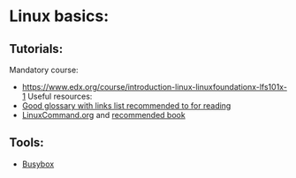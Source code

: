 Linux basics:
==============

Tutorials: 
----------------
Mandatory course:
- https://www.edx.org/course/introduction-linux-linuxfoundationx-lfs101x-1
Useful resources:
- [Good glossary with links list recommended to for reading](https://community.linuxmint.com/tutorial/view/244)
- [LinuxCommand.org](http://linuxcommand.org/index.php) and [recommended book](http://yoko.ukrtux.com/The_Linux_Command_Line-TLCL-17.10.pdf)

Tools:
------
- [Busybox](https://busybox.net/downloads/BusyBox.html)


